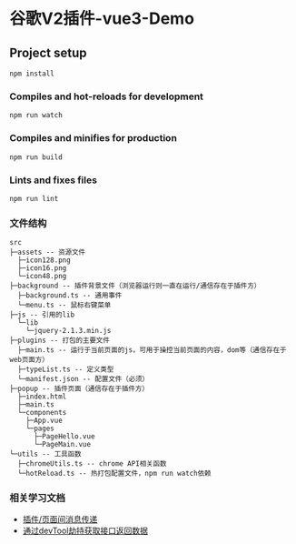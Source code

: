 # 谷歌V2插件-vue3-Demo

## Project setup

```
npm install
```

### Compiles and hot-reloads for development

```
npm run watch
```

### Compiles and minifies for production

```
npm run build
```

### Lints and fixes files

```
npm run lint
```

### 文件结构

```
src
├─assets -- 资源文件
  ├─icon128.png
  ├─icon16.png
  └─icon48.png
├─background -- 插件背景文件（浏览器运行则一直在运行/通信存在于插件方）
  ├─background.ts -- 通用事件
  └─menu.ts -- 鼠标右键菜单
├─js -- 引用的lib
  └─lib
    └─jquery-2.1.3.min.js
├─plugins -- 打包的主要文件
  ├─main.ts -- 运行于当前页面的js，可用于操控当前页面的内容，dom等（通信存在于web页面方）
  ├─typeList.ts -- 定义类型
  └─manifest.json -- 配置文件（必须）
├─popup -- 插件页面（通信存在于插件方）
  ├─index.html
  ├─main.ts
  └─components
    ├─App.vue
    └─pages
      ├─PageHello.vue
      └─PageMain.vue
└─utils -- 工具函数
  ├─chromeUtils.ts -- chrome API相关函数
  └─hotReload.ts -- 热打包配置文件，npm run watch依赖

```

### 相关学习文档

- [插件/页面间消息传递](https://blog.csdn.net/justdoshare/article/details/121667797)
- [通过devTool劫持获取接口返回数据](https://blog.csdn.net/chantor7/article/details/124588045)
